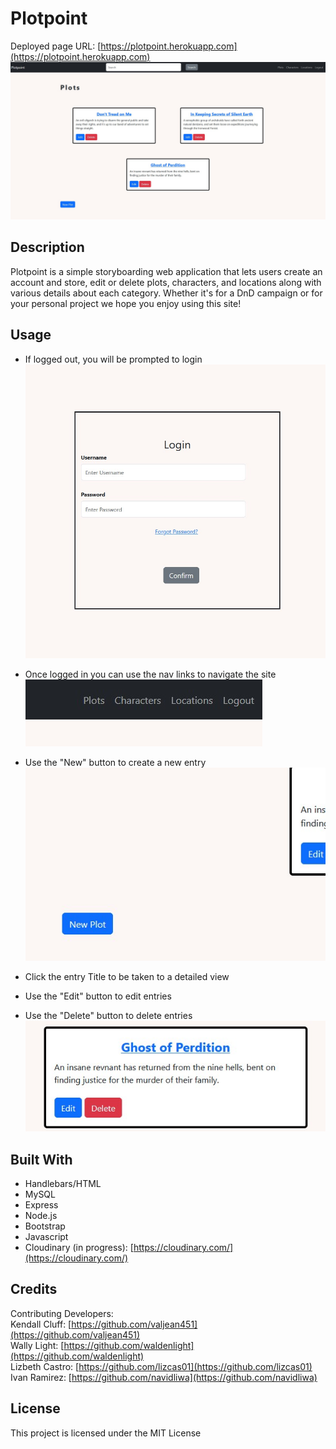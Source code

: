 # Plotpoint

Deployed page URL: [https://plotpoint.herokuapp.com](https://plotpoint.herokuapp.com)
![Main Page](/public/screenshots/dashboard.jpg)

## Description

Plotpoint is a simple storyboarding web application that lets users create an account and store, edit or delete plots, characters, and locations along with various details about each category. Whether it's for a DnD campaign or for your personal project we hope you enjoy using this site!

 ## Usage

 - If logged out, you will be prompted to login
 ![login page](/public/screenshots/login.jpg)

 - Once logged in you can use the nav links to navigate the site
 ![nav links](/public/screenshots/navlinks.jpg)

 - Use the "New" button to create a new entry
 ![new btn](/public/screenshots/newbtn.jpg)

 - Click the entry Title to be taken to a detailed view
 - Use the "Edit" button to edit entries
 - Use the "Delete" button to delete entries
 ![card](/public/screenshots/card.jpg)

 ## Built With

 - Handlebars/HTML
 - MySQL
 - Express
 - Node.js
 - Bootstrap
 - Javascript
 - Cloudinary (in progress): [https://cloudinary.com/](https://cloudinary.com/)

 ## Credits

 Contributing Developers:  
 Kendall Cluff: [https://github.com/valjean451](https://github.com/valjean451)  
 Wally Light: [https://github.com/waldenlight](https://github.com/waldenlight)  
 Lizbeth Castro: [https://github.com/lizcas01](https://github.com/lizcas01)  
 Ivan Ramirez: [https://github.com/navidliwa](https://github.com/navidliwa)

 ## License

 This project is licensed under the MIT License